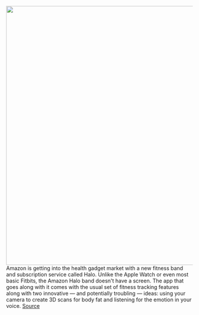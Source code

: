 <img src='https://cdn.vox-cdn.com/thumbor/hkwqUDZbVnm_NKuS2JJi1YJGV9w=/0x0:3840x2500/1200x675/filters:focal(1613x943:2227x1557)/cdn.vox-cdn.com/uploads/chorus_image/image/67302951/Halo_App_and_Halo_Band.0.jpg' width='700px' /><br/>
Amazon is getting into the health gadget market with a new fitness band and subscription service called Halo. Unlike the Apple Watch or even most basic Fitbits, the Amazon Halo band doesn't have a screen. The app that goes along with it comes with the usual set of fitness tracking features along with two innovative — and potentially troubling — ideas: using your camera to create 3D scans for body fat and listening for the emotion in your voice.
<a href='https://www.theverge.com/2020/8/27/21402493/amazon-halo-band-health-fitness-body-scan-tone-emotion-activity-sleep'> Source <a/>